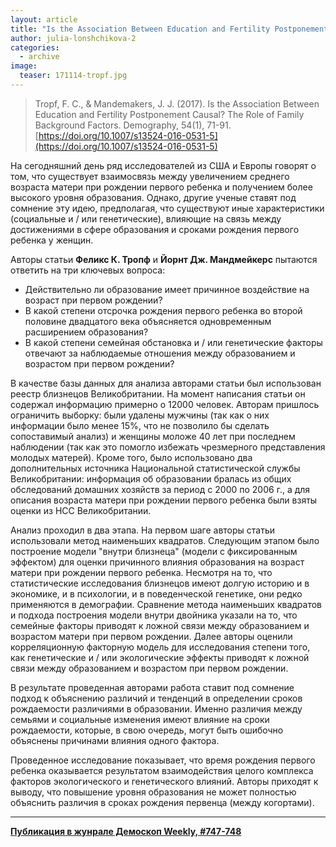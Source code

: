 ```yaml
---
layout: article
title: "Is the Association Between Education and Fertility Postponement Causal? The Role of Family Background Factors"
author: julia-lonshchikova-2
categories: 
  - archive
image:
  teaser: 171114-tropf.jpg
---
```


> Tropf, F. C., & Mandemakers, J. J. (2017). Is the Association Between Education and Fertility Postponement Causal? The Role of Family Background Factors. Demography, 54(1), 71-91. [https://doi.org/10.1007/s13524-016-0531-5](https://doi.org/10.1007/s13524-016-0531-5)

На сегодняшний день ряд исследователей из США и Европы говорят о том, что существует взаимосвязь между увеличением среднего возраста матери при рождении первого ребенка и получением более высокого уровня образования. Однако, другие ученые ставят под сомнение эту идею, предполагая, что существуют иные характеристики (социальные и / или генетические), влияющие на связь между достижениями в сфере образования и сроками рождения первого ребенка у женщин.

Авторы статьи **Феликс К. Тропф** и **Йорнт Дж. Мандмейкерс** пытаются ответить на три ключевых вопроса:

 - Действительно ли образование имеет причинное воздействие на возраст при первом рождении? 
 - В какой степени отсрочка рождения первого ребенка во второй половине двадцатого века объясняется одновременным расширением образования? 
 - В какой степени семейная обстановка и / или генетические факторы отвечают за наблюдаемые отношения между образованием и возрастом при первом рождении?
 
В качестве базы данных для анализа авторами статьи был использован реестр близнецов Великобритании. На момент написания статьи он содержал информацию примерно о 12000 человек. Авторам пришлось ограничить выборку: были удалены мужчины (так как о них информации было менее 15%, что не позволило бы сделать сопоставимый анализ) и женщины моложе 40 лет при последнем наблюдении (так как это помогло избежать чрезмерного представления молодых матерей). Кроме того, было использовано два дополнительных источника Национальной статистической службы Великобритании: информация об образовании бралась из общих обследований домашних хозяйств за период с 2000 по 2006 г., а для описания возраста матери при рождении первого ребенка были взяты оценки из НСС Великобритании.

Анализ проходил в два этапа. На первом шаге авторы статьи использовали метод наименьших квадратов. Следующим этапом было построение модели "внутри близнеца" (модели с фиксированным эффектом) для оценки причинного влияния образования на возраст матери при рождении первого ребенка. Несмотря на то, что статистические исследования близнецов имеют долгую историю и в экономике, и в психологии, и в поведенческой генетике, они редко применяются в демографии. Сравнение метода наименьших квадратов и подхода построения модели внутри двойника указали на то, что семейные факторы приводят к ложной связи между образованием и возрастом матери при первом рождении. Далее авторы оценили корреляционную факторную модель для исследования степени того, как генетические и / или экологические эффекты приводят к ложной связи между образованием и возрастом при первом рождении.

В результате проведенная авторами работа ставит под сомнение подход к объяснению различий и тенденций в определении сроков рождаемости различиями в образовании. Именно различия между семьями и социальные изменения имеют влияние на сроки рождаемости, которые, в свою очередь, могут быть ошибочно объяснены причинами влияния одного фактора.

Проведенное исследование показывает, что время рождения первого ребенка оказывается результатом взаимодействия целого комплекса факторов экологического и генетического влияний. Авторы приходят к выводу, что повышение уровня образования не может полностью объяснить различия в сроках рождения первенца (между когортами).



***
**[Публикация в жунрале Демоскоп Weekly, #747-748](http://demoscope.ru/weekly/2017/0747/digest01.php)**  
